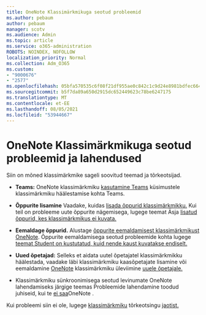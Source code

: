 ```yaml
---
title: OneNote Klassimärkmikuga seotud probleemid
ms.author: pebaum
author: pebaum
manager: scotv
ms.audience: Admin
ms.topic: article
ms.service: o365-administration
ROBOTS: NOINDEX, NOFOLLOW
localization_priority: Normal
ms.collection: Adm_O365
ms.custom:
- "9000676"
- "2577"
ms.openlocfilehash: 05bfa570535c6f08f21df955ae0c842c1c9d24e8981bdfec6642c1a1729d68f8
ms.sourcegitcommit: b5f7da89a650d2915dc652449623c78be6247175
ms.translationtype: MT
ms.contentlocale: et-EE
ms.lasthandoff: 08/05/2021
ms.locfileid: "53944667"
---
```

# <a name="onenote-class-notebook-issues-and-resolutions"></a>OneNote Klassimärkmikuga seotud probleemid ja lahendused

Siin on mõned klassimärkmike sageli soovitud teemad ja tõrkeotsijad.

- **Teams:** OneNote klassimärkmiku [kasutamine Teams](https://support.office.com/article/bd77f11f-27cd-4d41-bfbd-2b11799f1440) küsimustele klassimärkmiku häälestamise kohta Teams.

- **Õppurite lisamine** Vaadake, kuidas [lisada õppurid klassimärkmikku.](https://support.office.com/article/149882af-506a-4689-9fee-39309b97aae8) Kui teil on probleeme uute õppurite nägemisega, lugege teemat Äsja [lisatud õppurid, kes klassimärkmikus ei kuvata.](https://support.office.com/article/4da02c45-b435-4af1-921b-51b8ee40e1c9)

- **Eemaldage õppurid.** Alustage [õppurite eemaldamisest klassimärkmikust OneNote](https://support.office.com/article/86dcf019-408f-4de8-8055-eb61f1578c3c). Õppurite eemaldamisega seotud probleemide kohta lugege [teemat Student on kustutatud, kuid nende kaust kuvatakse endiselt.](https://support.office.com/article/0ed81eaa-c14a-436f-bb6f-ce95f130cc71)

- **Uued õpetajad:** Selleks et aidata uutel õpetajatel klassimärkmikku häälestada, vaadake läbi klassimärkmiku kaasõpetajate lisamine või eemaldamine [OneNote](https://support.office.com/article/fdcb870b-49a7-4a14-9ea6-d817f88026f8) klassimärkmiku üleviimine [uuele õpetajale.](https://support.office.com/article/84ef5d4a-0eec-4d5b-bc22-1317bc3b9027)

- Klassimärkmiku sünkroonimisega seotud levinumate OneNote lahendamiseks järgige teemas Probleemide lahendamine toodud juhiseid, kui te [ei saa](https://support.office.com/article/Fix-issues-when-you-can-t-sync-OneNote-299495ef-66d1-448f-90c1-b785a6968d45)OneNote .

Kui probleemi siin ei ole, lugege [klassimärkmiku](https://support.office.com/article/class-notebook-ee70aff9-52e8-449f-be6a-7cbc1d65eaea#ID0EAABAAA=Manage&ID0EABAAA=Troubleshoot) tõrkeotsingu [jaotist.](https://support.office.com/article/class-notebook-ee70aff9-52e8-449f-be6a-7cbc1d65eaea) 


